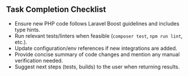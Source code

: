 ## Task Completion Checklist
- Ensure new PHP code follows Laravel Boost guidelines and includes type hints.
- Run relevant tests/linters when feasible (`composer test`, `npm run lint`, etc.).
- Update configuration/env references if new integrations are added.
- Provide concise summary of code changes and mention any manual verification needed.
- Suggest next steps (tests, builds) to the user when returning results.
